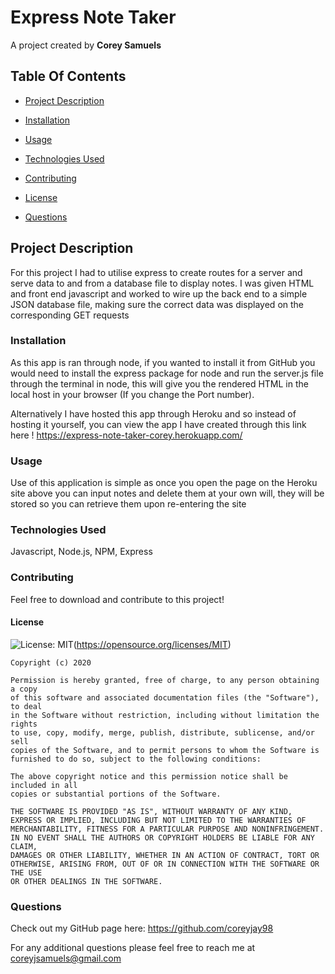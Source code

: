 # Express Note Taker

A project created by **Corey Samuels**

## Table Of Contents

- [Project Description](#project-description)

- [Installation](#installation)

- [Usage](#usage)

- [Technologies Used](#technologies-used)

- [Contributing](#contributing)

- [License](#license)

- [Questions](#questions)

## Project Description

For this project I had to utilise express to create routes for a server and serve data to and from a database file to display notes. I was given HTML and front end javascript and worked to wire up the back end to a simple JSON database file, making sure the correct data was displayed on the corresponding GET requests

### Installation

As this app is ran through node, if you wanted to install it from GitHub you would need to install the express package for node and run the server.js file through the terminal in node, this will give you the rendered HTML in the local host in your browser (If you change the Port number).

Alternatively I have hosted this app through Heroku and so instead of hosting it yourself, you can view the app I have created through this link here !
https://express-note-taker-corey.herokuapp.com/

### Usage

Use of this application is simple as once you open the page on the Heroku site above you can input notes and delete them at your own will, they will be stored so you can retrieve them upon re-entering the site

### Technologies Used

Javascript, Node.js, NPM, Express

### Contributing

Feel free to download and contribute to this project!

#### License

![License: MIT](https://img.shields.io/badge/License-MIT-yellow.svg)(https://opensource.org/licenses/MIT)

    Copyright (c) 2020

    Permission is hereby granted, free of charge, to any person obtaining a copy
    of this software and associated documentation files (the "Software"), to deal
    in the Software without restriction, including without limitation the rights
    to use, copy, modify, merge, publish, distribute, sublicense, and/or sell
    copies of the Software, and to permit persons to whom the Software is
    furnished to do so, subject to the following conditions:

    The above copyright notice and this permission notice shall be included in all
    copies or substantial portions of the Software.

    THE SOFTWARE IS PROVIDED "AS IS", WITHOUT WARRANTY OF ANY KIND,
    EXPRESS OR IMPLIED, INCLUDING BUT NOT LIMITED TO THE WARRANTIES OF
    MERCHANTABILITY, FITNESS FOR A PARTICULAR PURPOSE AND NONINFRINGEMENT.
    IN NO EVENT SHALL THE AUTHORS OR COPYRIGHT HOLDERS BE LIABLE FOR ANY CLAIM,
    DAMAGES OR OTHER LIABILITY, WHETHER IN AN ACTION OF CONTRACT, TORT OR
    OTHERWISE, ARISING FROM, OUT OF OR IN CONNECTION WITH THE SOFTWARE OR THE USE
    OR OTHER DEALINGS IN THE SOFTWARE.

### Questions

Check out my GitHub page here: https://github.com/coreyjay98

For any additional questions please feel free to reach me at coreyjsamuels@gmail.com
